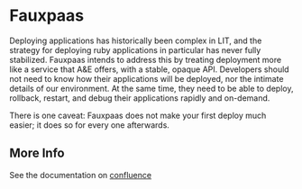 # Fauxpaas

Deploying applications has historically been complex in LIT, and the strategy for deploying
ruby applications in particular has never fully stabilized. Fauxpaas intends to address this
by treating deployment more like a service that A&E offers, with a stable, opaque API.
Developers should not need to know how their applications will be deployed, nor the intimate
details of our environment. At the same time, they need to be able to deploy, rollback,
restart, and debug their applications rapidly and on-demand.

There is one caveat: Fauxpaas does not make your first deploy much easier; it does so
for every one afterwards.

## More Info

See the documentation on
[confluence](https://tools.lib.umich.edu/confluence/display/LD/Fauxpaas+for+Developers)
